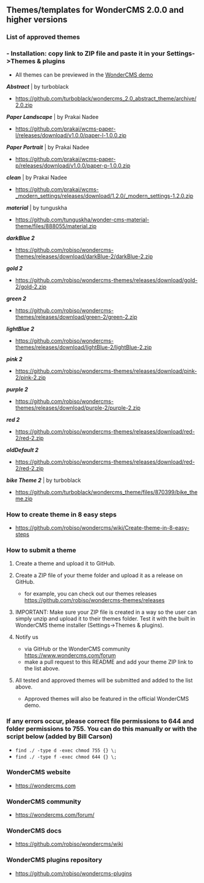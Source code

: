 ## Themes/templates for WonderCMS 2.0.0 and higher versions

### List of approved themes
### - Installation: copy link to ZIP file and paste it in your Settings->Themes & plugins
- All themes can be previewed in the [WonderCMS demo](https://www.wondercms.com/demo)

***Abstract*** | by turboblack
- https://github.com/turboblack/wondercms_2.0_abstract_theme/archive/2.0.zip

***Paper Landscape*** | by Prakai Nadee
- https://github.com/prakai/wcms-paper-l/releases/download/v1.0.0/paper-l-1.0.0.zip

***Paper Portrait*** | by Prakai Nadee
- https://github.com/prakai/wcms-paper-p/releases/download/v1.0.0/paper-p-1.0.0.zip

***clean*** | by Prakai Nadee
- https://github.com/prakai/wcms-_modern_settings/releases/download/1.2.0/_modern_settings-1.2.0.zip

***material*** | by tunguskha
- https://github.com/tunguskha/wonder-cms-material-theme/files/888055/material.zip

***darkBlue 2***
- https://github.com/robiso/wondercms-themes/releases/download/darkBlue-2/darkBlue-2.zip

***gold 2***
- https://github.com/robiso/wondercms-themes/releases/download/gold-2/gold-2.zip

***green 2***
- https://github.com/robiso/wondercms-themes/releases/download/green-2/green-2.zip

***lightBlue 2***
- https://github.com/robiso/wondercms-themes/releases/download/lightBlue-2/lightBlue-2.zip

***pink 2***
- https://github.com/robiso/wondercms-themes/releases/download/pink-2/pink-2.zip

***purple 2***
- https://github.com/robiso/wondercms-themes/releases/download/purple-2/purple-2.zip

***red 2***
- https://github.com/robiso/wondercms-themes/releases/download/red-2/red-2.zip

***oldDefault 2***
- https://github.com/robiso/wondercms-themes/releases/download/red-2/red-2.zip

***bike Theme 2*** | by turboblack
- https://github.com/turboblack/wondercms_theme/files/870399/bike_theme.zip

### How to create theme in 8 easy steps
- https://github.com/robiso/wondercms/wiki/Create-theme-in-8-easy-steps

### How to submit a theme
1. Create a theme and upload it to GitHub.

2. Create a ZIP file of your theme folder and upload it as a release on GitHub.
   - for example, you can check out our themes releases https://github.com/robiso/wondercms-themes/releases
   
3. IMPORTANT: Make sure your ZIP file is created in a way so the user can simply unzip and upload it to their themes folder. Test it with the built in WonderCMS theme installer (Settings->Themes & plugins).

4. Notify us
   - via GitHub or the WonderCMS community https://www.wondercms.com/forum
   - make a pull request to this README and add your theme ZIP link to the list above.

5. All tested and approved themes will be submitted and added to the list above.
   - Approved themes will also be featured in the official WonderCMS demo.

### If any errors occur, please correct file permissions to 644 and folder permissions to 755. You can do this manually or with the script below (added by Bill Carson)
  - `find ./ -type d -exec chmod 755 {} \;`
  - `find ./ -type f -exec chmod 644 {} \;`

### WonderCMS website
- https://wondercms.com

### WonderCMS community
- https://wondercms.com/forum/

### WonderCMS docs
- https://github.com/robiso/wondercms/wiki

### WonderCMS plugins repository
- https://github.com/robiso/wondercms-plugins
